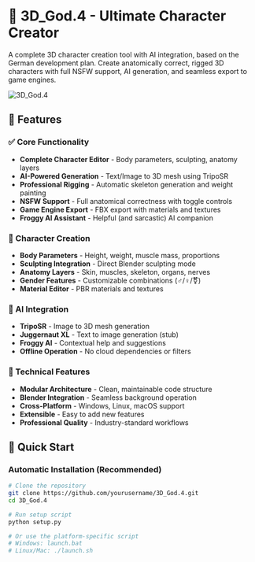 # 🐸 3D_God.4 - Ultimate Character Creator

A complete 3D character creation tool with AI integration, based on the German development plan. Create anatomically correct, rigged 3D characters with full NSFW support, AI generation, and seamless export to game engines.

![3D_God.4](assets/icon.png)

## 🌟 Features

### ✅ Core Functionality
- **Complete Character Editor** - Body parameters, sculpting, anatomy layers
- **AI-Powered Generation** - Text/Image to 3D mesh using TripoSR
- **Professional Rigging** - Automatic skeleton generation and weight painting
- **NSFW Support** - Full anatomical correctness with toggle controls
- **Game Engine Export** - FBX export with materials and textures
- **Froggy AI Assistant** - Helpful (and sarcastic) AI companion

### 🎨 Character Creation
- **Body Parameters** - Height, weight, muscle mass, proportions
- **Sculpting Integration** - Direct Blender sculpting mode
- **Anatomy Layers** - Skin, muscles, skeleton, organs, nerves
- **Gender Features** - Customizable combinations (♂/♀/⚧)
- **Material Editor** - PBR materials and textures

### 🤖 AI Integration
- **TripoSR** - Image to 3D mesh generation
- **Juggernaut XL** - Text to image generation (stub)
- **Froggy AI** - Contextual help and suggestions
- **Offline Operation** - No cloud dependencies or filters

### 🔧 Technical Features
- **Modular Architecture** - Clean, maintainable code structure
- **Blender Integration** - Seamless background operation
- **Cross-Platform** - Windows, Linux, macOS support
- **Extensible** - Easy to add new features
- **Professional Quality** - Industry-standard workflows

## 🚀 Quick Start

### Automatic Installation (Recommended)
```bash
# Clone the repository
git clone https://github.com/yourusername/3D_God.4.git
cd 3D_God.4

# Run setup script
python setup.py

# Or use the platform-specific script
# Windows: launch.bat
# Linux/Mac: ./launch.sh

